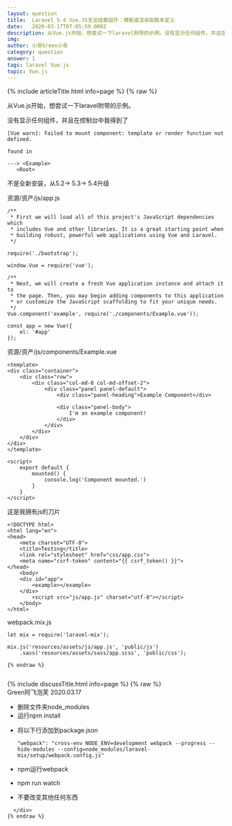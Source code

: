 ```yaml
---
layout: question
title:  Laravel 5.4 Vue.JS无法挂载组件：模板或渲染函数未定义
date:   2020-03-17T07:05:59.000Z
description: 从Vue.js开始，想尝试一下laravel附带的示例。没有显示任何组件，并且在控制台中我得到了\[Vue warn\]  Failed to mou...
img: 
author: 小哥Green小哥
category: question
answer: 1
tags: laravel Vue.js
topic: Vue.js
---
```

<div class="article-root">
  <div class="article">
    {% include articleTitle.html info=page %}
    {% raw %}
    <div class="article-content"><p><font style="vertical-align: inherit;"><font style="vertical-align: inherit;">从Vue.js开始，想尝试一下laravel附带的示例。</font></font></p>

<p><font style="vertical-align: inherit;"><font style="vertical-align: inherit;">没有显示任何组件，并且在控制台中我得到了</font></font></p>

<pre><code>[Vue warn]: Failed to mount component: template or render function not defined.<font></font>
<font></font>
found in<font></font>
<font></font>
---&gt; &lt;Example&gt;<font></font>
   &lt;Root&gt;<font></font>
</code></pre>

<p><font style="vertical-align: inherit;"><font style="vertical-align: inherit;">不是全新安装，从5.2-&gt; 5.3-&gt; 5.4升级</font></font></p>

<p><font style="vertical-align: inherit;"><font style="vertical-align: inherit;">资源/资产/js/app.js</font></font></p>

<pre><code>/**<font></font>
 * First we will load all of this project's JavaScript dependencies which<font></font>
 * includes Vue and other libraries. It is a great starting point when<font></font>
 * building robust, powerful web applications using Vue and Laravel.<font></font>
 */<font></font>
<font></font>
require('./bootstrap');<font></font>
<font></font>
window.Vue = require('vue');<font></font>
<font></font>
/**<font></font>
 * Next, we will create a fresh Vue application instance and attach it to<font></font>
 * the page. Then, you may begin adding components to this application<font></font>
 * or customize the JavaScript scaffolding to fit your unique needs.<font></font>
 */<font></font>
Vue.component('example', require('./components/Example.vue'));<font></font>
<font></font>
const app = new Vue({<font></font>
    el: '#app'<font></font>
});<font></font>
</code></pre>

<p><font style="vertical-align: inherit;"><font style="vertical-align: inherit;">资源/资产/js/components/Example.vue</font></font></p>

<pre><code>&lt;template&gt;<font></font>
&lt;div class="container"&gt;<font></font>
    &lt;div class="row"&gt;<font></font>
        &lt;div class="col-md-8 col-md-offset-2"&gt;<font></font>
            &lt;div class="panel panel-default"&gt;<font></font>
                &lt;div class="panel-heading"&gt;Example Component&lt;/div&gt;<font></font>
<font></font>
                &lt;div class="panel-body"&gt;<font></font>
                    I'm an example component!<font></font>
                &lt;/div&gt;<font></font>
            &lt;/div&gt;<font></font>
        &lt;/div&gt;<font></font>
    &lt;/div&gt;<font></font>
&lt;/div&gt;<font></font>
&lt;/template&gt;<font></font>
<font></font>
&lt;script&gt;<font></font>
    export default {<font></font>
        mounted() {<font></font>
            console.log('Component mounted.')<font></font>
        }<font></font>
    }<font></font>
&lt;/script&gt;<font></font>
</code></pre>

<p><font style="vertical-align: inherit;"><font style="vertical-align: inherit;">这是我拥有js的刀片</font></font></p>

<pre><code>&lt;!DOCTYPE html&gt;<font></font>
&lt;html lang="en"&gt;<font></font>
&lt;head&gt;<font></font>
    &lt;meta charset="UTF-8"&gt;<font></font>
    &lt;title&gt;Testing&lt;/title&gt;<font></font>
    &lt;link rel="stylesheet" href="css/app.css"&gt;<font></font>
    &lt;meta name="csrf-token" content="{{ csrf_token() }}"&gt;<font></font>
&lt;/head&gt;<font></font>
    &lt;body&gt;<font></font>
    &lt;div id="app"&gt;<font></font>
        &lt;example&gt;&lt;/example&gt;<font></font>
    &lt;/div&gt;<font></font>
        &lt;script src="js/app.js" charset="utf-8"&gt;&lt;/script&gt;<font></font>
    &lt;/body&gt;<font></font>
&lt;/html&gt;<font></font>
</code></pre>

<p><font style="vertical-align: inherit;"><font style="vertical-align: inherit;">webpack.mix.js</font></font></p>

<pre><code>let mix = require('laravel-mix');<font></font>
<font></font>
mix.js('resources/assets/js/app.js', 'public/js')<font></font>
    .sass('resources/assets/sass/app.scss', 'public/css');<font></font>
</code></pre></div>
    {% endraw %}
  </div>
  <p style="height: 0;width:0;overflow: hidden;"> 第1884篇《Laravel 5.4 Vue.JS无法挂载组件：模板或渲染函数未定义》来自Winter(https://github.com/aiyld/aiyld.github.io)的站点</p>
  <div class="discuss-wrapper">
    {% include discussTitle.html info=page %}
    {% raw %}
    <div class="discuss-item">
        <div class="discuss-parent">
          <div class="discuss-meta">
            <span class="discuss-user">Green阿飞泡芙</span>
            <span class="discuss-time">2020.03.17</span>
          </div>
          <div class="discuss-comment"><ul>
<li><font style="vertical-align: inherit;"><font style="vertical-align: inherit;">删除文件夹node_modules</font></font></li>
<li><font style="vertical-align: inherit;"><font style="vertical-align: inherit;">运行npm install </font></font></li>
<li><p><font style="vertical-align: inherit;"><font style="vertical-align: inherit;">将以下行添加到package.json</font></font></p>

<pre><code>"webpack": "cross-env NODE_ENV=development webpack --progress --hide-modules --config=node_modules/laravel-mix/setup/webpack.config.js"
</code></pre></li>
<li><p><font style="vertical-align: inherit;"><font style="vertical-align: inherit;">npm运行webpack</font></font></p></li>
<li><p><font style="vertical-align: inherit;"><font style="vertical-align: inherit;">npm run watch</font></font></p></li>
<li><p><font style="vertical-align: inherit;"><font style="vertical-align: inherit;">不要改变其他任何东西 </font></font></p></li>
</ul></div>
        </div>
        
      </div>
    {% endraw %}
  </div>
<div>
